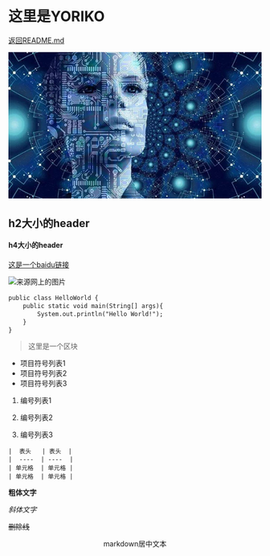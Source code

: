 # 这里是YORIKO
[返回README.md](/README.md)


![本地的图片](ab.jpg)


## h2大小的header

#### h4大小的header

[这是一个baidu链接](www.baidu.com)

![来源网上的图片](https://img1.baidu.com/it/u=2496571732,442429806&fm=26&fmt=auto&gp=0.jpg)

``` 代码区域
public class HelloWorld {
    public static void main(String[] args){
        System.out.println("Hello World!");
    }
}
```

> 这里是一个区块

* 项目符号列表1
* 项目符号列表2
* 项目符号列表3

1. 编号列表1

2. 编号列表2

3. 编号列表3

   

```
|  表头   | 表头  |
|  ----  | ----  |
| 单元格  | 单元格 |
| 单元格  | 单元格 |
```

**粗体文字**

*斜体文字*

~~删除线~~

<center>markdown居中文本</center>
